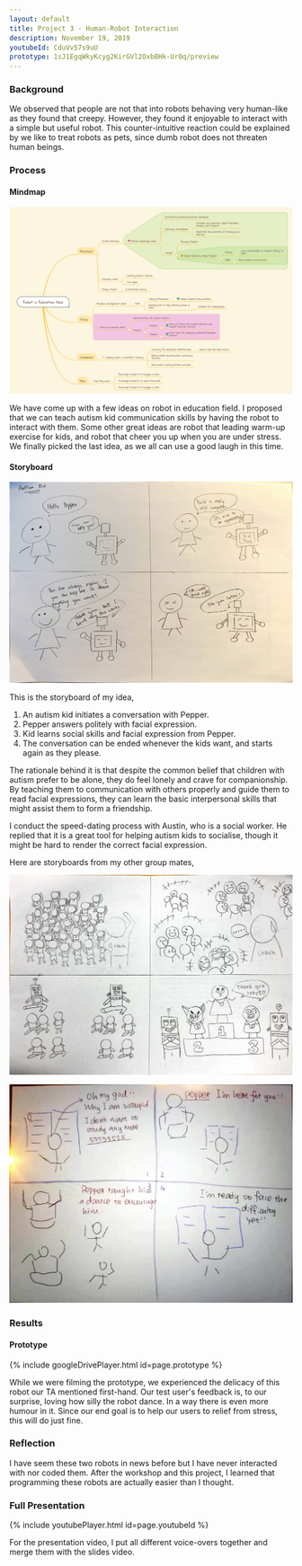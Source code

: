 ```yaml
---
layout: default
title: Project 3 - Human-Robot Interaction
description: November 19, 2019
youtubeId: CduVv57s9uU
prototype: 1sJ1EgqWkyKcyg2KirGVl2OxbBHk-Ur0q/preview
---
```


### Background

We observed that people are not that into robots behaving very human-like as they found that creepy. However, they found it enjoyable to interact with a simple but useful robot. This counter-intuitive reaction could be explained by we like to treat robots as pets, since dumb robot does not threaten human beings.



### Process

#### Mindmap

![mindmap](./assets/images/project-3/mindmap.PNG)

We have come up with a few ideas on robot in education field. I proposed that we can teach autism kid communication skills by having the robot to interact with them. Some other great ideas are robot that leading warm-up exercise for kids, and robot that cheer you up when you are under stress. We finally picked the last idea, as we all can use a good laugh in this time.



#### Storyboard

![storyboard_kan](./assets/images/project-3/storyboard_kan.JPG)

This is the storyboard of my idea,

1. An autism kid initiates a conversation with Pepper.
2. Pepper answers politely with facial expression.
3. Kid learns social skills and facial expression from Pepper.
4. The conversation can be ended whenever the kids want, and starts again as they please.

The rationale behind it is that despite the common belief that children with autism prefer to be alone, they do feel lonely and crave for companionship. By teaching them to communication with others properly and guide them to read facial expressions, they can learn the basic interpersonal skills that might assist them to form a friendship.

I conduct the speed-dating process with Austin, who is a social worker. He replied that it is a great tool for helping autism kids to socialise, though it might be hard to render the correct facial expression.

Here are storyboards from my other group mates,

![storyboard_juno](./assets/images/project-3/storyboard_juno.JPG)

![storyboard_summer](./assets/images/project-3/storyboard_summer.JPG)



### Results

#### Prototype

{% include googleDrivePlayer.html id=page.prototype %}

While we were filming the prototype, we experienced the delicacy of this robot our TA mentioned first-hand. Our test user's feedback is, to our surprise, loving how silly the robot dance. In a way there is even more humour in it. Since our end goal is to help our users to relief from stress, this will do just fine.



### Reflection

I have seem these two robots in news before but I have never interacted with nor coded them. After the workshop and this project, I learned that programming these robots are actually easier than I thought.



### Full Presentation

{% include youtubePlayer.html id=page.youtubeId %}

For the presentation video, I put all different voice-overs together and merge them with the slides video. 
